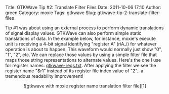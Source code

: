 Title: GTKWave Tip #2: Translate Filter Files
Date: 2011-10-06 17:10
Author: green
Category: moxie
Tags: gtkwave
Slug: gtkwave-tip-2-translate-filter-files

Tip \#1 was about using an external process to perform dynamic
translations of signal display values. GTKWave can also perform simple
static translations of data. In the example below, for instance, moxie's
execute unit is receiving a 4-bit signal identifying "register A"
(riA\_i) for whatever operation is about to happen. This waveform would
normally just show "0", "1", "2", etc. We can replace those values by
using a simple filter file that maps those string representations to
alternate values. Here's the one I use for register names:
[gtkwave-regs.txt][]. After applying the filter we see the register name
"$r1" instead of its register file index value of "2".. a tremendous
readability improvement!  
<center>
![gtkwave with moxie register name translation filter file][1]
</center>

  [gtkwave-regs.txt]: https://github.com/atgreen/moxiedev/blob/master/moxie/soc/muskoka/gtkwave/gtkwave-regs.txt
  [1]: http://moxielogic.org/blog/wp-content/uploads/2011/10/Screenshot-GTKWave-dump.vcd-1.png    "Screenshot-GTKWave - dump.vcd-1"
